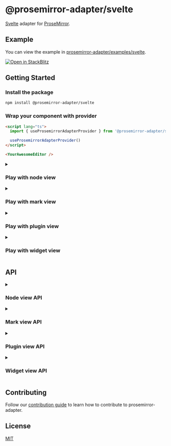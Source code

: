 # @prosemirror-adapter/svelte

[Svelte](https://svelte.dev/) adapter for [ProseMirror](https://prosemirror.net/).

## Example

You can view the example in [prosemirror-adapter/examples/svelte](../../examples/svelte/).

[![Open in StackBlitz](https://developer.stackblitz.com/img/open_in_stackblitz.svg)](https://stackblitz.com/github/Saul-Mirone/prosemirror-adapter/tree/main/examples/svelte)

## Getting Started

### Install the package

```bash
npm install @prosemirror-adapter/svelte
```

### Wrap your component with provider

```html
<script lang="ts">
  import { useProsemirrorAdapterProvider } from '@prosemirror-adapter/svelte'

  useProsemirrorAdapterProvider()
</script>

<YourAwesomeEditor />
```

<details>

<summary>

### Play with node view

</summary>

In this section we will implement a node view for paragraph node.

#### Build component for [node view](https://prosemirror.net/docs/ref/#view.NodeView)

```html
<script lang="ts">
  import { useNodeViewContext } from '@prosemirror-adapter/svelte'
  let selected = false

  const contentRef = useNodeViewContext('contentRef')
  const selectedStore = useNodeViewContext('selected')
  selectedStore.subscribe((value) => {
    selected = value
  })
</script>

<div use:contentRef class:selected="{selected}" />

<style>
  .selected {
    outline: blue solid 1px;
  }
</style>
```

#### Bind node view components with prosemirror

```html
<script lang="ts">
  import { useNodeViewFactory } from '@prosemirror-adapter/svelte'
  import Paragraph from './Paragraph.svelte'

  const nodeViewFactory = useNodeViewFactory()

  const editor = (element: HTMLElement) => {
    const editorView = new EditorView(element, {
      state: YourProsemirrorEditorState,
      nodeViews: {
        paragraph: nodeViewFactory({
          component: Paragraph,
          // Optional: add some options
          as: 'div',
          contentAs: 'p',
        }),
      },
    })
  }
</script>

<div use:editor />
```

🚀 Congratulations! You have built your first svelte node view with prosemirror-adapter.

</details>

<details>

<summary>

### Play with mark view

</summary>

In this section we will implement a mark view for links that changes color periodically.

#### Build component for mark view

```svelte
<script lang="ts">
  import { onMount, onDestroy } from 'svelte'
  import { useMarkViewContext } from '@prosemirror-adapter/svelte'

  const colors = [
    '#f06292',
    '#ba68c8',
    '#9575cd',
    '#7986cb',
    '#64b5f6',
    '#4fc3f7',
    '#4dd0e1',
    '#4db6ac',
    '#81c784',
    '#aed581',
    '#ffb74d',
    '#ffa726',
    '#ff8a65',
    '#d4e157',
    '#ffd54f',
    '#ffecb3',
  ]

  function pickRandomColor() {
    return colors[Math.floor(Math.random() * colors.length)]
  }

  const { mark, contentRef } = useMarkViewContext()
  let color = colors[0]
  const href = $mark.attrs.href as string
  const title = $mark.attrs.title as string | null

  let interval: ReturnType<typeof setInterval>

  onMount(() => {
    interval = setInterval(() => {
      color = pickRandomColor()
    }, 1000)
  })

  onDestroy(() => {
    clearInterval(interval)
  })
</script>

<a {href} use:contentRef style="color: {color}; transition: color 1s ease-in-out" title={title || undefined} />
```

#### Bind mark view components with prosemirror

```svelte
<script lang="ts">
  import { useMarkViewFactory } from '@prosemirror-adapter/svelte'
  import { Plugin } from 'prosemirror-state'
  import Link from './Link.svelte'

  const markViewFactory = useMarkViewFactory()

  function editorRef(element: HTMLElement) {
    if (!element || element.firstChild) return

    const editorView = new EditorView(element, {
      state: EditorState.create({
        schema: YourProsemirrorSchema,
        plugins: [
          new Plugin({
            props: {
              markViews: {
                link: markViewFactory({
                  component: Link,
                }),
              },
            },
          }),
        ],
      }),
    })
  }
</script>

<div class="editor" bind:this={editorRef} />
```

🚀 Congratulations! You have built your first svelte mark view with prosemirror-adapter.

</details>

<details>

<summary>

### Play with plugin view

</summary>

In this section we will implement a plugin view that will display the size of the document.

#### Build component for [plugin view](https://prosemirror.net/docs/ref/#state.PluginView)

```html
<script lang="ts">
  import { usePluginViewContext } from '@prosemirror-adapter/svelte'
  const viewStore = usePluginViewContext('view')
  let size = 0

  viewStore.subscribe((view) => {
    size = view.state.doc.nodeSize
  })
</script>

<div>Size for document: { size }</div>
```

#### Bind plugin view components with prosemirror

```html
<script lang="ts">
  import { usePluginViewFactory } from '@prosemirror-adapter/svelte'
  import { Plugin } from 'prosemirror-state'
  import Size from './Size.svelte'

  const pluginViewFactory = usePluginViewFactory()

  const editor = (element: HTMLElement) => {
    const editorView = new EditorView(element, {
      state: EditorState.create({
        schema: YourProsemirrorSchema,
        plugins: [
          new Plugin({
            view: pluginViewFactory({
              component: Size,
            }),
          }),
        ],
      }),
    })
  }
</script>

<div use:editor />
```

🚀 Congratulations! You have built your first svelte plugin view with prosemirror-adapter.

</details>

<details>

<summary>

### Play with widget view

</summary>

In this section we will implement a widget view that will add hashes for heading when selected.

#### Build component for [widget decoration view](https://prosemirror.net/docs/ref/#view.Decoration%5Ewidget)

```html
<script lang="ts">
  import { useWidgetViewContext } from '@prosemirror-adapter/svelte'

  const spec = useWidgetViewContext('spec')
  const level = spec?.level
  const hashes = Array(level || 0)
    .fill('#')
    .join('')
</script>

<span class="hash">{hashes}</span>

<style>
  .hash {
    color: blue;
    margin-right: 6px;
  }
</style>
```

#### Bind widget view components with prosemirror

```html
<script lang="ts">
  import { useWidgetViewFactory } from '@prosemirror-adapter/svelte'
  import { Plugin } from 'prosemirror-state'
  import Hashes from './Hashes.svelte'

  const widgetViewFactory = useWidgetViewFactory()

  const editor = (element: HTMLElement) => {
    const getHashWidget = widgetViewFactory({
      as: 'i',
      component: Hashes,
    })

    const editorView = new EditorView(element, {
      state: EditorState.create({
        schema: YourProsemirrorSchema,
        plugins: [
          new Plugin({
            props: {
              decorations(state) {
                const { $from } = state.selection
                const node = $from.node()
                if (node.type.name !== 'heading') return DecorationSet.empty

                const widget = getHashWidget($from.before() + 1, {
                  side: -1,
                  level: node.attrs.level,
                })

                return DecorationSet.create(state.doc, [widget])
              },
            },
          }),
        ],
      }),
    })
  }
</script>

<div use:editor />
```

🚀 Congratulations! You have built your first svelte widget view with prosemirror-adapter.

</details>

## API

<details>

<summary>

### Node view API

</summary>

#### useNodeViewFactory: () => (options: NodeViewFactoryOptions) => NodeView

```ts
type DOMSpec = string | HTMLElement | ((node: Node) => HTMLElement)

interface NodeViewFactoryOptions {
  // Component
  component: SvelteComponent

  // The DOM element to use as the root node of the node view.
  as?: DOMSpec
  // The DOM element that contains the content of the node.
  contentAs?: DOMSpec

  // Overrides: this part is equal to properties of [NodeView](https://prosemirror.net/docs/ref/#view.NodeView)
  update?: (node: Node, decorations: readonly Decoration[], innerDecorations: DecorationSource) => boolean | void
  ignoreMutation?: (mutation: ViewMutationRecord) => boolean | void
  selectNode?: () => void
  deselectNode?: () => void
  setSelection?: (anchor: number, head: number, root: Document | ShadowRoot) => void
  stopEvent?: (event: Event) => boolean
  destroy?: () => void

  // Called when the node view is updated.
  onUpdate?: () => void
}
```

#### useNodeViewContext: () => NodeViewContext

```ts
interface NodeViewContext {
  // The DOM element that contains the content of the node.
  contentRef: NodeViewContentRef

  // The prosemirror editor view.
  view: EditorView

  // Get prosemirror position of current node view.
  getPos: () => number | undefined

  // Set node.attrs of current node.
  setAttrs: (attrs: Attrs) => void

  // The prosemirror node for current node.
  node: Writable<Node>

  // The prosemirror decorations for current node.
  decorations: Writable<readonly Decoration[]>

  // The prosemirror inner decorations for current node.
  innerDecorations: Writable<DecorationSource>

  // Whether the node is selected.
  selected: Writable<boolean>
}
```

</details>

<details>

<summary>

### Mark view API

</summary>

#### useMarkViewFactory: () => (options: MarkViewFactoryOptions) => MarkView

```ts
type MarkViewDOMSpec = string | HTMLElement | ((mark: Mark) => HTMLElement)

interface MarkViewFactoryOptions {
  // Component
  component: SvelteComponent

  // The DOM element to use as the root node of the mark view
  as?: MarkViewDOMSpec

  // The DOM element that contains the content of the mark
  contentAs?: MarkViewDOMSpec

  // Called when the mark view is destroyed
  destroy?: () => void
}
```

#### useMarkViewContext: () => MarkViewContext

```ts
interface MarkViewContext {
  // The DOM element that contains the content of the mark
  contentRef: (node: HTMLElement) => void

  // The prosemirror editor view
  view: Writable<EditorView>

  // The prosemirror mark for current mark view
  mark: Writable<Mark>

  // Whether the mark is inline
  inline: Writable<boolean>
}
```

</details>

<details>

<summary>

### Plugin view API

</summary>

#### usePluginViewFactory: () => (options: PluginViewFactoryOptions) => PluginView

```ts
interface PluginViewFactoryOptions {
  // Component
  component: SvelteComponent

  // The DOM element to use as the root node of the plugin view.
  // The `viewDOM` here means `EditorState.view.dom`.
  // By default, it will be `EditorState.view.dom.parentElement`.
  root?: (viewDOM: HTMLElement) => HTMLElement

  // Overrides: this part is equal to properties of [PluginView](https://prosemirror.net/docs/ref/#state.PluginView)
  update?: (view: EditorView, prevState: EditorState) => void
  destroy?: () => void
}
```

#### usePluginViewContext: () => PluginViewContext

```ts
interface PluginViewContext {
  // The prosemirror editor view.
  view: Writable<EditorView>

  // The previously prosemirror editor state.
  // Will be `undefined` when the plugin view is created.
  prevState: Writable<EditorState | undefined>
}
```

</details>

<details>

<summary>

### Widget view API

</summary>

#### useWidgetViewFactory: () => (options: WidgetViewFactoryOptions) => WidgetDecorationFactory

```ts
type WidgetDecorationFactory = (pos: number, spec?: WidgetDecorationSpec) => Decoration

interface WidgetViewFactoryOptions {
  // Component
  component: SvelteComponent

  // The DOM element to use as the root node of the widget view.
  as: string | HTMLElement
}
```

#### useWidgetViewContext: () => WidgetViewContext

```ts
interface WidgetViewContext {
  // The prosemirror editor view.
  view: EditorView

  // Get the position of the widget.
  getPos: () => number | undefined

  // Get the [spec](https://prosemirror.net/docs/ref/#view.Decoration^widget^spec) of the widget.
  spec?: WidgetDecorationSpec
}
```

</details>

## Contributing

Follow our [contribution guide](../../CONTRIBUTING.md) to learn how to contribute to prosemirror-adapter.

## License

[MIT](../../LICENSE)
